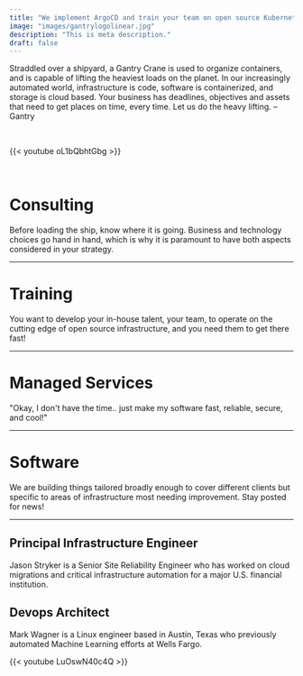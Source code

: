 ```yaml
---
title: "We implement ArgoCD and train your team on open source Kubernetes tools"
image: "images/gantrylogolinear.jpg"
description: "This is meta description."
draft: false
---
```


<!-- ![](/images/whatlabeledsmall.png) -->

Straddled over a shipyard, a Gantry Crane is used to organize containers, and is capable of lifting the heaviest loads on the planet. In our increasingly automated world, infrastructure is code, software is containerized, and storage is cloud based.
Your business has deadlines, objectives and assets that need to get places on time, every time. Let us do the heavy lifting. – Gantry

&nbsp;

{{< youtube oL1bQbhtGbg >}}

&nbsp;

# Consulting
Before loading the ship, know where it is going. Business and technology choices go hand in hand, which is why it is paramount to have both aspects considered in your strategy.

___

# Training
You want to develop your in-house talent, your team, to operate on the cutting edge of open source infrastructure, and you need them to get there fast!

___

# Managed Services
"Okay, I don't have the time.. just make my software fast, reliable, secure, and cool!"

___

# Software

We are building things tailored broadly enough to cover different clients but specific to areas of infrastructure most needing improvement. Stay posted for news!

___

## Principal Infrastructure Engineer

Jason Stryker is a Senior Site Reliability Engineer who has worked on cloud migrations and critical infrastructure automation for a major U.S. financial institution.

## Devops Architect

Mark Wagner is a Linux engineer based in Austin, Texas who previously automated Machine Learning efforts at Wells Fargo.

{{< youtube LuOswN40c4Q >}}
